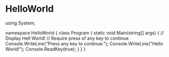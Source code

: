 # HelloWorld
using System;

namespace HelloWorld
{
    class Program
    {
        static void Main(string[] args)
        {
            // Display Hell World!
            // Require press of any key to continue
            Console.WriteLine("Press any key to continue.");
            Console.WriteLine("Hello World!");
            Console.ReadKey(true);
        }
    }
}
